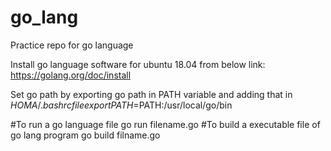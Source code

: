 # go_lang
Practice repo for go language

Install go language software for ubuntu 18.04 from below link:
https://golang.org/doc/install

Set go path by exporting go path in PATH variable and adding that in $HOMA/.bashrc file
export PATH=$PATH:/usr/local/go/bin

#To run a go language file
go run filename.go
#To build a executable file of go lang program
go build filname.go

